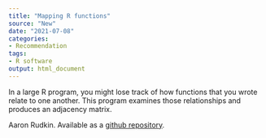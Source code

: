 ```yaml
---
title: "Mapping R functions"
source: "New"
date: "2021-07-08"
categories:
- Recommendation
tags:
- R software
output: html_document
---
```


In a large R program, you might lose track of how functions that you wrote relate to one another. This program examines those relationships and produces an adjacency matrix.

<!--more-->

Aaron Rudkin. Available as a [github repository][rud1].

[rud1]: https://github.com/aaronrudkin/werner
